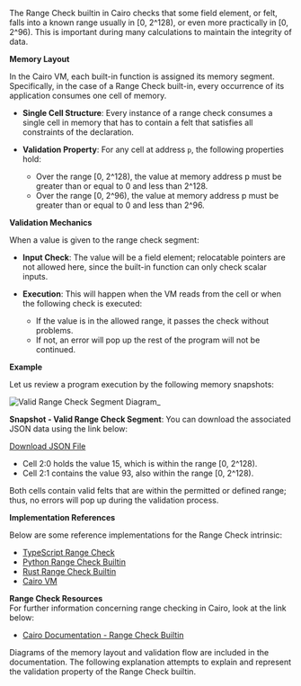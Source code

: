 The Range Check builtin in Cairo checks that some field element, or felt, falls into a known range usually in [0, 2^128), or even more practically in [0, 2^96). This is important during many calculations to maintain the integrity of data.

**Memory Layout**

In the Cairo VM, each built-in function is assigned its memory segment. Specifically, in the case of a Range Check built-in, every occurrence of its application consumes one cell of memory. 
- **Single Cell Structure**: Every instance of a range check consumes a single cell in memory that has to contain a felt that satisfies all constraints of the declaration.

- **Validation Property**: For any cell at address `p`, the following properties hold:
  - Over the range [0, 2^128), the value at memory address p must be greater than or equal to 0 and less than 2^128.
  - Over the range [0, 2^96), the value at memory address p must be greater than or equal to 0 and less than 2^96.

**Validation Mechanics**

When a value is given to the range check segment:

- **Input Check**: The value will be a field element; relocatable pointers are not allowed here, since the built-in function can only  check scalar inputs.

- **Execution**: This will happen when the VM reads from the cell or when the following check is executed:
  - If the value is in the allowed range, it passes the check without problems.
  - If not, an error will pop up the rest of the program will not be continued.

**Example**

Let us review a program execution by the following memory snapshots:

![Valid Range Check Segment Diagram_](https://github.com/user-attachments/assets/5960b8e5-740d-415b-98b9-5d3e70c45b77)

**Snapshot - Valid Range Check Segment**:
You can download the associated JSON data using the link below:

[Download JSON File](https://drive.google.com/uc?export=download&id=1yUNB4m9jOegY4NR6D6_NjGxvzPINoK1s)

  - Cell 2:0 holds the value 15, which is within the range [0, 2^128).
  - Cell 2:1 contains the value 93, also within the range [0, 2^128).

Both cells contain valid felts that are within the permitted or defined range; thus, no errors will pop up during the validation process.

**Implementation References**

Below are some reference implementations for the Range Check intrinsic:
- [TypeScript Range Check](https://www.webdevtutor.net/blog/typescript-check-number-is-in-range)
- [Python Range Check Builtin](https://www.codecademy.com/resources/docs/python/built-in-functions/range)
- [Rust Range Check Builtin](https://docs.rs/range_check/latest/range_check/)
- [Cairo VM](https://github.com/lambdaclass/cairo-vm/releases)


**Range Check Resources**  
For further information concerning range checking in Cairo, look at the link below:  
- [Cairo Documentation - Range Check Builtin](https://book.cairo-lang.org/ch204-01-how-builtins-work.html)

Diagrams of the memory layout and validation flow are included in the documentation. The following explanation attempts to explain and represent the validation property of the Range Check builtin.
